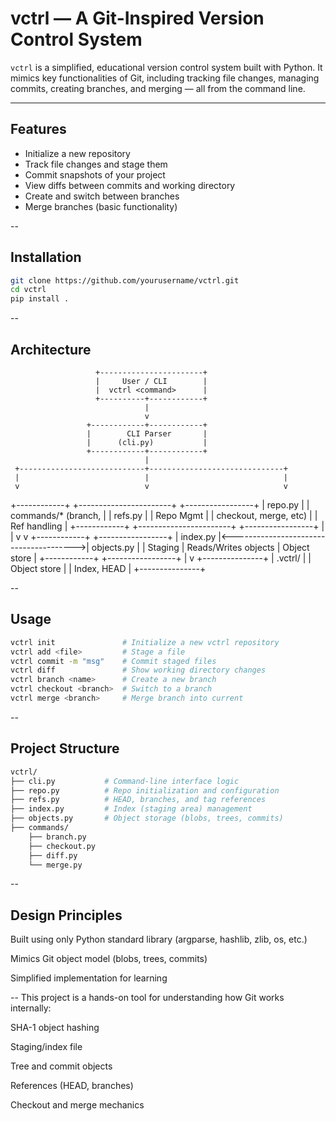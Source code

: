 # vctrl — A Git-Inspired Version Control System

`vctrl` is a simplified, educational version control system built with Python. It mimics key functionalities of Git, including tracking file changes, managing commits, creating branches, and merging — all from the command line.

---

## Features

- Initialize a new repository
- Track file changes and stage them
- Commit snapshots of your project
- View diffs between commits and working directory
- Create and switch between branches
- Merge branches (basic functionality)

--

## Installation

```bash
git clone https://github.com/yourusername/vctrl.git
cd vctrl
pip install .
```
--
## Architecture
                       +-----------------------+
                       |     User / CLI        |
                       |  vctrl <command>      |
                       +----------+------------+
                                  |
                                  v
                     +------------+------------+
                     |        CLI Parser       |
                     |      (cli.py)           |
                     +------------+------------+
                                  |
     +----------------------------+------------------------------+
     |                            |                              |
     v                            v                              v
+------------+       +-----------------------+        +-----------------+
| repo.py    |       | commands/* (branch,   |        | refs.py         |
| Repo Mgmt  |       | checkout, merge, etc) |        | Ref handling    |
+------------+       +-----------------------+        +-----------------+
     |                                                          |
     v                                                          v
+------------+                                         +-----------------+
| index.py   |<--------------------------------------->| objects.py      |
| Staging    |           Reads/Writes objects         | Object store    |
+------------+                                         +-----------------+
                                                          |
                                                          v
                                                  +---------------+
                                                  | .vctrl/       |
                                                  | Object store  |
                                                  | Index, HEAD   |
                                                  +---------------+

--
## Usage 
```bash
vctrl init               # Initialize a new vctrl repository
vctrl add <file>         # Stage a file
vctrl commit -m "msg"    # Commit staged files
vctrl diff               # Show working directory changes
vctrl branch <name>      # Create a new branch
vctrl checkout <branch>  # Switch to a branch
vctrl merge <branch>     # Merge branch into current
```
--
## Project Structure 
```bash
vctrl/
├── cli.py           # Command-line interface logic
├── repo.py          # Repo initialization and configuration
├── refs.py          # HEAD, branches, and tag references
├── index.py         # Index (staging area) management
├── objects.py       # Object storage (blobs, trees, commits)
├── commands/
    ├── branch.py
    ├── checkout.py
    ├── diff.py
    └── merge.py
```
--
## Design Principles
Built using only Python standard library (argparse, hashlib, zlib, os, etc.)

Mimics Git object model (blobs, trees, commits)

Simplified implementation for learning 

--
This project is a hands-on tool for understanding how Git works internally:

SHA-1 object hashing

Staging/index file

Tree and commit objects

References (HEAD, branches)

Checkout and merge mechanics


